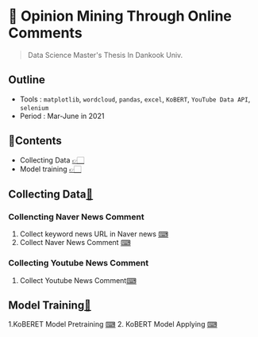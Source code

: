 # 💬 Opinion Mining Through Online Comments
> Data Science Master's Thesis In Dankook Univ.
## Outline
* Tools : `matplotlib`, `wordcloud`, `pandas`, `excel`, `KoBERT`, `YouTube Data API`, `selenium`
* Period : Mar-June in 2021

## 📝Contents<a id = 'contents'></a>
* Collecting Data [👉🏻](#1)
* Model training [👉🏻](#2)

## Collecting Data[📝](#contents)<a id = '1'></a>
### Collencting Naver News Comment
1. Collect keyword news URL in Naver news [⌨](./1_collecting_data/navernews_comment_URL.py)
2. Collect Naver News Comment [⌨](./1_collecting_data/navernews_comment_scrap.py)
### Collecting Youtube News Comment
1. Collect Youtube News Comment[⌨](./1_collecting_data/2_youtube_comment_crawling.py)

## Model Training[📝](#contents)<a id = '2'></a>
1.KoBERET Model Pretraining [⌨](./2_model_training/1_kobert_pretrained.ipynb)
2. KoBERT Model Applying [⌨](./2_model_training/2_kobert_pred_labeling.ipynb.ipynb)